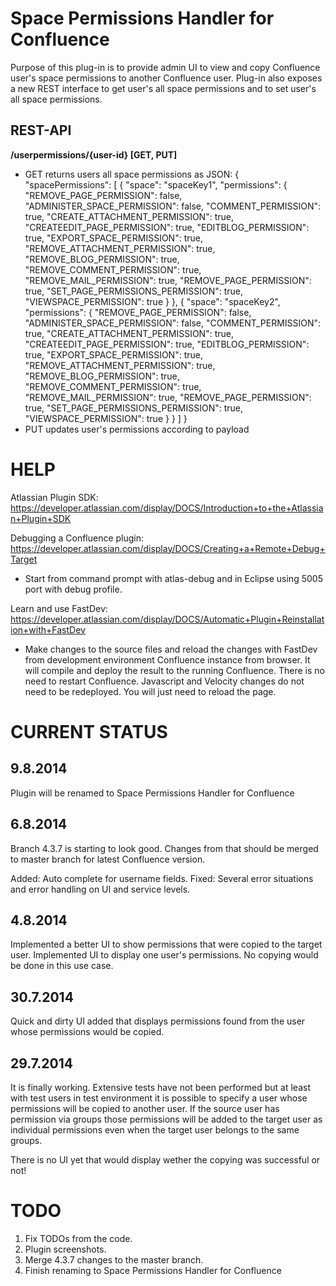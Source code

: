 Space Permissions Handler for Confluence
========================================

Purpose of this plug-in is to provide admin UI to view and copy Confluence user's space permissions to another Confluence user. Plug-in also exposes a new REST interface to get user's all space permissions and to set user's all space permissions.

REST-API
--------

**/userpermissions/{user-id} [GET, PUT]**
- GET returns users all space permissions as JSON:
{
	"spacePermissions": [
		{
			"space": "spaceKey1",
			"permissions": {
				"REMOVE_PAGE_PERMISSION": false,
				"ADMINISTER_SPACE_PERMISSION": false,
				"COMMENT_PERMISSION": true,
				"CREATE_ATTACHMENT_PERMISSION": true,
				"CREATEEDIT_PAGE_PERMISSION": true,
				"EDITBLOG_PERMISSION": true,
				"EXPORT_SPACE_PERMISSION": true,
				"REMOVE_ATTACHMENT_PERMISSION": true,
				"REMOVE_BLOG_PERMISSION": true,
				"REMOVE_COMMENT_PERMISSION": true,
				"REMOVE_MAIL_PERMISSION": true,
				"REMOVE_PAGE_PERMISSION": true,
				"SET_PAGE_PERMISSIONS_PERMISSION": true,
				"VIEWSPACE_PERMISSION": true
				}
		},
		{
			"space": "spaceKey2",
			  "permissions": {
				"REMOVE_PAGE_PERMISSION": false,
				"ADMINISTER_SPACE_PERMISSION": false,
				"COMMENT_PERMISSION": true,
				"CREATE_ATTACHMENT_PERMISSION": true,
				"CREATEEDIT_PAGE_PERMISSION": true,
				"EDITBLOG_PERMISSION": true,
				"EXPORT_SPACE_PERMISSION": true,
				"REMOVE_ATTACHMENT_PERMISSION": true,
				"REMOVE_BLOG_PERMISSION": true,
				"REMOVE_COMMENT_PERMISSION": true,
				"REMOVE_MAIL_PERMISSION": true,
				"REMOVE_PAGE_PERMISSION": true,
				"SET_PAGE_PERMISSIONS_PERMISSION": true,
				"VIEWSPACE_PERMISSION": true
				}
		}
	]
 }
- PUT updates user's permissions according to payload

HELP
====

Atlassian Plugin SDK:
https://developer.atlassian.com/display/DOCS/Introduction+to+the+Atlassian+Plugin+SDK

Debugging a Confluence plugin:
https://developer.atlassian.com/display/DOCS/Creating+a+Remote+Debug+Target

- Start from command prompt with atlas-debug and in Eclipse using 5005 port with debug profile.

Learn and use FastDev:
https://developer.atlassian.com/display/DOCS/Automatic+Plugin+Reinstallation+with+FastDev

- Make changes to the source files and reload the changes with FastDev from development environment Confluence instance from browser. It will compile and deploy the result to the running Confluence. There is no need to restart Confluence. Javascript and Velocity changes do not need to be redeployed. You will just need to reload the page.

CURRENT STATUS
==============

9.8.2014
--------

Plugin will be renamed to Space Permissions Handler for Confluence

6.8.2014
--------

Branch 4.3.7 is starting to look good. Changes from that should be merged to master branch for latest Confluence version.

Added: Auto complete for username fields.
Fixed: Several error situations and error handling on UI and service levels.

4.8.2014
--------

Implemented a better UI to show permissions that were copied to the target user.
Implemented UI to display one user's permissions. No copying would be done in this use case.

30.7.2014
---------

Quick and dirty UI added that displays permissions found from the user whose permissions would be copied.

29.7.2014
---------

It is finally working. Extensive tests have not been performed but at least with test users in test environment it is possible to specify a user whose permissions will be copied to another user. If the source user has permission via groups those permissions will be added to the target user as individual permissions even when the target user belongs to the same groups.

There is no UI yet that would display wether the copying was successful or not!

TODO
====

1. Fix TODOs from the code.
2. Plugin screenshots.
3. Merge 4.3.7 changes to the master branch.
4. Finish renaming to Space Permissions Handler for Confluence
